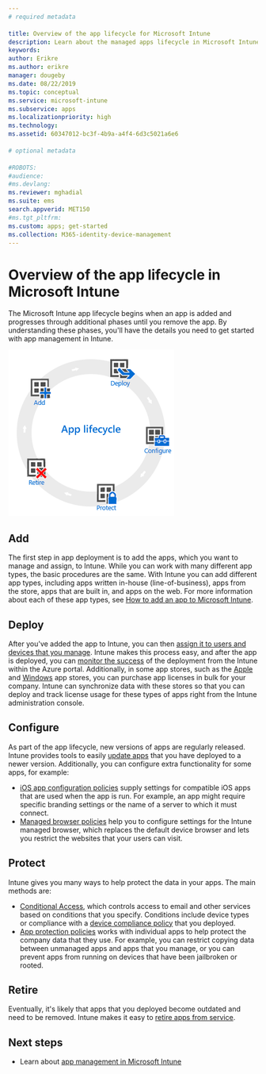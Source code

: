 ```yaml
---
# required metadata

title: Overview of the app lifecycle for Microsoft Intune
description: Learn about the managed apps lifecycle in Microsoft Intune. The app lifecycle involves adding, deploying, configuring, protecting, and retiring apps.
keywords:
author: Erikre
ms.author: erikre
manager: dougeby
ms.date: 08/22/2019
ms.topic: conceptual
ms.service: microsoft-intune
ms.subservice: apps
ms.localizationpriority: high
ms.technology:
ms.assetid: 60347012-bc3f-4b9a-a4f4-6d3c5021a6e6

# optional metadata

#ROBOTS:
#audience:
#ms.devlang:
ms.reviewer: mghadial
ms.suite: ems
search.appverid: MET150
#ms.tgt_pltfrm:
ms.custom: apps; get-started
ms.collection: M365-identity-device-management
---
```


# Overview of the app lifecycle in Microsoft Intune

The Microsoft Intune app lifecycle begins when an app is added and progresses through additional phases until you remove the app. By understanding these phases, you'll have the details you need to get started with app management in Intune.

![The app lifecycle - Add, deploy, configure, protect and retire.](./media/app-lifecycle/app-lifecycle.png "the Intune app lifecycle")

## Add

The first step in app deployment is to add the apps, which you want to manage and assign, to Intune. While you can work with many different app types, the basic procedures are the same. With  Intune you can add different app types, including apps written in-house (line-of-business), apps from the store, apps that are built in, and apps on the web. For more information about each of these app types, see [How to add an app to Microsoft Intune](apps-add.md).

## Deploy

After you've added the app to Intune, you can then [assign it to users and devices that you manage](apps-deploy.md). Intune makes this process easy, and after the app is deployed, you can [monitor the success](apps-monitor.md) of the deployment from the Intune within the Azure portal. Additionally, in some app stores, such as the [Apple](vpp-apps-ios.md) and [Windows](windows-store-for-business.md) app stores, you can purchase app licenses in bulk for your company. Intune can synchronize data with these stores so that you can deploy and track license usage for these types of apps right from the Intune administration console.

## Configure

As part of the app lifecycle, new versions of apps are regularly released. Intune provides tools to easily [update apps](apps-add.md) that you have deployed to a newer version. Additionally, you can configure extra functionality for some apps, for example:

- [iOS app configuration policies](app-configuration-policies-use-ios.md) supply settings for compatible iOS apps that are used when the app is run. For example, an app might require specific branding settings or the name of a server to which it must connect.
- [Managed browser policies](app-configuration-managed-browser.md) help you to configure settings for the Intune managed browser, which replaces the default device browser and lets you restrict the websites that your users can visit.

## Protect

Intune gives you many ways to help protect the data in your apps. The main methods are:

- [Conditional Access](../protect/conditional-access.md), which controls access to email and other services based on conditions that you specify. Conditions include device types or compliance with a [device compliance policy](../protect/device-compliance-get-started.md) that you deployed.
- [App protection policies](app-protection-policy.md) works with individual apps to help protect the company data that they use. For example, you can restrict copying data between unmanaged apps and apps that you manage, or you can prevent apps from running on devices that have been jailbroken or rooted.

## Retire

Eventually, it's likely that apps that you deployed become outdated and need to be removed. Intune makes it easy to [retire apps from service](../remote-actions/device-management.md).

## Next steps

- Learn about [app management in Microsoft Intune](app-management.md)
